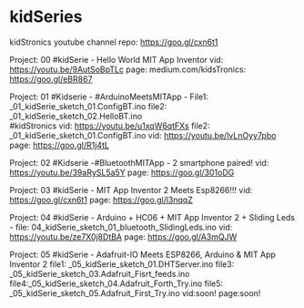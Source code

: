 # kidSeries
kidStronics youtube channel repo: https://goo.gl/cxn6t1

Project: 00 #kidSerie - Hello World MIT App Inventor vid: https://youtu.be/9AutSoBpTLc page: medium.com/kidsTronics: https://goo.gl/eBR867

Project: 01 #Kidserie - #ArduinoMeetsMITApp - File1: _01_kidSerie_sketch_01.ConfigBT.ino  file2: _01_kidSerie_sketch_02.HelloBT.ino  
            #kidStronics vid: https://youtu.be/u1xqW6qtFXs file2: _01_kidSerie_sketch_01.ConfigBT.ino vid: https://youtu.be/lvLnOyy7pbo   
            page: https://goo.gl/R1j4tL

Project: 02 #Kidserie -#BluetoothMITApp - 2 smartphone paired! vid: https://youtu.be/39aRySL5a5Y page: https://goo.gl/301oDG

Project: 03 #kidSerie - MIT App Inventor 2 Meets Esp8266!!! vid: https://goo.gl/cxn6t1 page: https://goo.gl/l3nqqZ

Project: 04 #kidSerie - Arduino + HC06 + MIT App Inventor 2 + Sliding Leds - file: 04_kidSerie_sketch_01_bluetooth_SlidingLeds.ino vid:               https://youtu.be/ze7X0j8DtBA page: https://goo.gl/A3mQJW

Project: 05 #kidSerie - Adafruit-IO Meets ESP8266, Arduino & MIT App Inventor 2 file1: _05_kidSerie_sketch_01.DHTServer.ino file3:  
           _05_kidSerie_sketch_03.Adafruit_Fisrt_feeds.ino file4:_05_kidSerie_sketch_04.Adafruit_Forth_Try.ino file5:  
           _05_kidSerie_sketch_05.Adafruit_First_Try.ino  vid:soon! page:soon!

